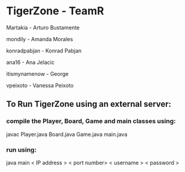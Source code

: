 # TigerZone - TeamR
  Martakia - Arturo Bustamente
  
  mondily - Amanda Morales
  
  konradpabjan - Konrad Pabjan
  
  ana16 - Ana Jelacic
  
  itismynamenow - George
  
  vpeixoto - Vanessa Peixoto
  

## To Run TigerZone using an external server:

### compile the Player, Board, Game and main classes using:

  javac Player.java Board.java Game.java main.java
  
### run using:

  java main < IP address > < port number> < username > < password >

